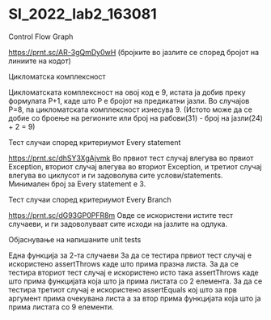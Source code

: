 # SI_2022_lab2_163081

Control Flow Graph

https://prnt.sc/AR-3gQmDy0wH
(бројките во јазлите се според бројот на линиите на кодот)

Цикломатска комплексност

Цикломатската комплексност на овој код е 9, истата ја добив преку формулата P+1, каде што P е бројот на предикатни јазли. Во случајoв P=8, па цикломатската комплексност изнесува 9. (Истото може да се добие со броење на регионите или број на рабови(31) - број на јазли(24) + 2 = 9)

Тест случаи според критериумот Every statement

https://prnt.sc/dhSY3XgAjvmk
Во првиот тест случај влегува во првиот Exception, вториот случај влегува во вториот Exception, и третиот случај влегува во циклусот и ги задоволува сите услови/statements. Минимален број за Every statement e 3.

Тест случаи според критериумот Every Branch

https://prnt.sc/dG93GP0PFR8m
Овде се искористени истите тест случаеви, и ги задоволуваат сите исходи на јазлите на одлука.

Објаснување на напишаните unit tests

Една функција за 2-та случаеви
За да се тестира првиот тест случај е искористено assertThrows каде што прима празна листа.
За да се тестира вториот тест случај е искористено исто така assertThrows каде што прима функцијата која што ја прима листата со 2 елемента.
За да се тестира третиот случај е искористено assertEquals кој што за прв аргумент прима очекувана листа а за втор прима функцијата која што ја прима листата со 9 елементи.
